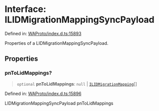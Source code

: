 # Interface: ILIDMigrationMappingSyncPayload

Defined in: [WAProto/index.d.ts:15893](https://github.com/WhiskeySockets/Baileys/blob/2fdabb7f387029b680a2c5e056c7022c25b0f110/WAProto/index.d.ts#L15893)

Properties of a LIDMigrationMappingSyncPayload.

## Properties

### pnToLidMappings?

> `optional` **pnToLidMappings**: `null` \| [`ILIDMigrationMapping`](ILIDMigrationMapping.md)[]

Defined in: [WAProto/index.d.ts:15896](https://github.com/WhiskeySockets/Baileys/blob/2fdabb7f387029b680a2c5e056c7022c25b0f110/WAProto/index.d.ts#L15896)

LIDMigrationMappingSyncPayload pnToLidMappings
